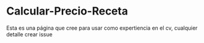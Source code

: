 # Calcular-Precio-Receta
Esta es una página que cree para usar como expertiencia en el cv, cualquier detalle crear issue
